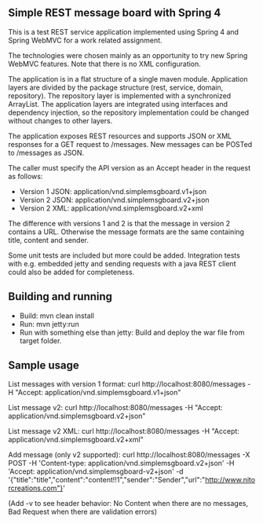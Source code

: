 Simple REST message board with Spring 4
---------------------------------------------

This is a test REST service application implemented using Spring 4 and Spring WebMVC for a work related assignment.

The technologies were chosen mainly as an opportunity to try new Spring WebMVC features. Note that there is no XML configuration.

The application is in a flat structure of a single maven module. Application layers are divided by the package structure 
(rest, service, domain, repository). The repository layer is implemented with a synchronized ArrayList. The application layers
are integrated using interfaces and dependency injection, so the repository implementation could be changed without changes to other layers.

The application exposes REST resources and supports JSON or XML responses for a GET request to /messages. New messages 
can be POSTed to /messages as JSON.

The caller must specify the API version as an Accept header in the request as follows:

- Version 1 JSON: application/vnd.simplemsgboard.v1+json
- Version 2 JSON: application/vnd.simplemsgboard.v2+json
- Version 2 XML: application/vnd.simplemsgboard.v2+xml

The difference with versions 1 and 2 is that the message in version 2 contains a URL. Otherwise the message formats are the same 
containing title, content and sender.

Some unit tests are included but more could be added. Integration tests with e.g. embedded jetty and sending requests
with a java REST client could also be added for completeness.


Building and running
-------------------

- Build: mvn clean install
- Run: mvn jetty:run
- Run with something else than jetty: Build and deploy the war file from target folder.

Sample usage
------------

List messages with version 1 format: curl http://localhost:8080/messages -H "Accept: application/vnd.simplemsgboard.v1+json" 

List message v2: curl http://localhost:8080/messages  -H "Accept: application/vnd.simplemsgboard.v2+json" 

List message v2 XML: curl http://localhost:8080/messages -H "Accept: application/vnd.simplemsgboard.v2+xml"

Add message (only v2 supported): curl http://localhost:8080/messages -X POST -H 'Content-type: application/vnd.simplemsgboard.v2+json' -H 'Accept: application/vnd.simplemsgboard-v2+json' -d '{"title":"title","content":"content!!1","sender":"Sender","url":"http://www.nitorcreations.com"}'

(Add -v to see header behavior: No Content when there are no messages, Bad Request when there are validation errors)